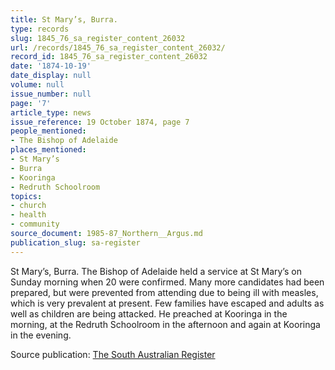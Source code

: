 ```yaml
---
title: St Mary’s, Burra.
type: records
slug: 1845_76_sa_register_content_26032
url: /records/1845_76_sa_register_content_26032/
record_id: 1845_76_sa_register_content_26032
date: '1874-10-19'
date_display: null
volume: null
issue_number: null
page: '7'
article_type: news
issue_reference: 19 October 1874, page 7
people_mentioned:
- The Bishop of Adelaide
places_mentioned:
- St Mary’s
- Burra
- Kooringa
- Redruth Schoolroom
topics:
- church
- health
- community
source_document: 1985-87_Northern__Argus.md
publication_slug: sa-register
---
```


St Mary’s, Burra.  The Bishop of Adelaide held a service at St Mary’s on Sunday morning when 20 were confirmed.  Many more candidates had been prepared, but were prevented from attending due to being ill with measles, which is very prevalent at present.  Few families have escaped and adults as well as children are being attacked.  He preached at Kooringa in the morning, at the Redruth Schoolroom in the afternoon and again at Kooringa in the evening.

Source publication: [The South Australian Register](/publications/sa-register/)
